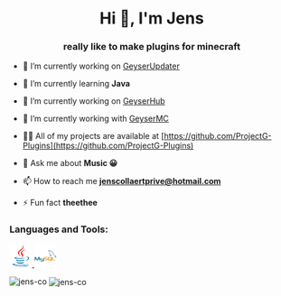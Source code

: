 <h1 align="center">Hi 👋, I'm Jens</h1>
<h3 align="center">really like to make plugins for minecraft</h3>

- 🔭 I’m currently working on [GeyserUpdater](https://github.com/ProjectG-Plugins/GeyserUpdater)

- 🌱 I’m currently learning **Java**

- 🔭 I’m currently working on [GeyserHub](https://github.com/ProjectG-Plugins/GeyserHub)

- 🔭 I’m currently working with [GeyserMC](https://github.com/GeyserMC/Geyser)

- 👨‍💻 All of my projects are available at [https://github.com/ProjectG-Plugins](https://github.com/ProjectG-Plugins)

- 💬 Ask me about **Music 😀**

- 📫 How to reach me **jenscollaertprive@hotmail.com**

- ⚡ Fun fact **theethee**


<h3 align="left">Languages and Tools:</h3>
<p align="left"> <a href="https://www.java.com" target="_blank"> <img src="https://raw.githubusercontent.com/devicons/devicon/master/icons/java/java-original.svg" alt="java" width="40" height="40"/> </a> <a href="https://www.mysql.com/" target="_blank"> <img src="https://raw.githubusercontent.com/devicons/devicon/master/icons/mysql/mysql-original-wordmark.svg" alt="mysql" width="40" height="40"/> </a> </p>

<p><img align="left" src="https://github-readme-stats.vercel.app/api/top-langs?username=jens-co&show_icons=true&locale=en&layout=compact" alt="jens-co" /></p>

<p>&nbsp;<img align="center" src="https://github-readme-stats.vercel.app/api?username=jens-co&show_icons=true&locale=en" alt="jens-co" /></p>
